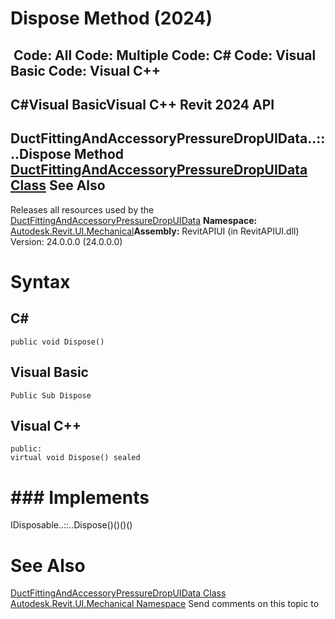 # Dispose Method (2024)

﻿
 Code: All Code: Multiple Code: C# Code: Visual Basic Code: Visual C++   
---  
C#Visual BasicVisual C++
Revit 2024 API  
---  
DuctFittingAndAccessoryPressureDropUIData..::..Dispose Method   
[DuctFittingAndAccessoryPressureDropUIData Class](7cfa05c3-a2b8-5bb9-bec3-5a0c61f0ca27.md "DuctFittingAndAccessoryPressureDropUIData Class") See Also  
---  
Releases all resources used by the [DuctFittingAndAccessoryPressureDropUIData](7cfa05c3-a2b8-5bb9-bec3-5a0c61f0ca27.md "DuctFittingAndAccessoryPressureDropUIData Class")
**Namespace:** [Autodesk.Revit.UI.Mechanical](9c9cf593-a9fe-7469-53c5-7b56ba7cd17e.md "Autodesk.Revit.UI.Mechanical Namespace")**Assembly:** RevitAPIUI (in RevitAPIUI.dll) Version: 24.0.0.0 (24.0.0.0)
# Syntax
C#  
---  
```text
public void Dispose()
```
  
Visual Basic  
---  
```text
Public Sub Dispose
```
  
Visual C++  
---  
```text
public:
virtual void Dispose() sealed
```
  
# ### Implements
IDisposable..::..Dispose()()()()
# See Also
[DuctFittingAndAccessoryPressureDropUIData Class](7cfa05c3-a2b8-5bb9-bec3-5a0c61f0ca27.md "DuctFittingAndAccessoryPressureDropUIData Class")
[Autodesk.Revit.UI.Mechanical Namespace](9c9cf593-a9fe-7469-53c5-7b56ba7cd17e.md "Autodesk.Revit.UI.Mechanical Namespace")
Send comments on this topic to 